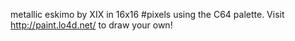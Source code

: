 metallic eskimo by XIX in 16x16 #pixels using the C64 palette. Visit http://paint.lo4d.net/ to draw your own! 